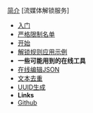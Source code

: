 <!-- markdownlint-disable-next-line first-line-heading -->
[简介](README.md)
[流媒体解锁服务]
  - [入门](streamunlock/kaishi.md)
  - [严格限制名单](streamunlock/netflix.md)
  - [开始](streamunlock/principle.md)
  - [解锁规则应用示例](streamunlock/xray.md)
- **一些可能用到的在线工具**
- [在线编辑JSON](https://www.jsontools.org/)
- [文本去重](https://docs.dnsunlock.com/rule/)
- [UUID生成](https://docs.dnsunlock.com/uuid/)
- **Links**
- [Github](https://github.com/steamsv/steamsv.github.io)
